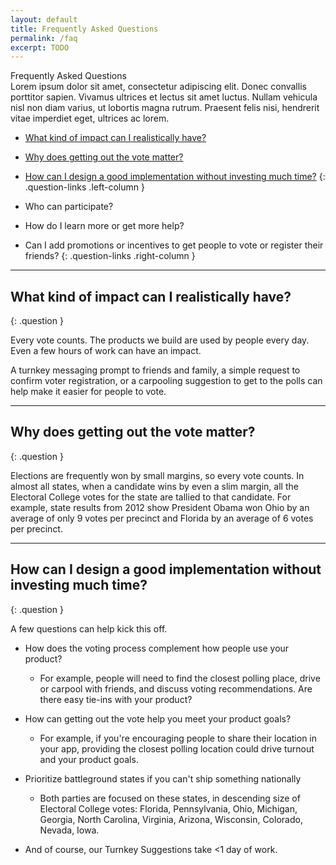 ```yaml
---
layout: default
title: Frequently Asked Questions
permalink: /faq
excerpt: TODO
---
```


<div class="page-header">
  Frequently Asked Questions
  <div class="inner">
    Lorem ipsum dolor sit amet, consectetur adipiscing elit. Donec convallis porttitor sapien. Vivamus ultrices et lectus sit amet luctus. Nullam vehicula nisl non diam varius, ut lobortis magna rutrum. Praesent felis nisi, hendrerit vitae imperdiet eget, ultrices ac lorem. 
  </div>
</div>

* [What kind of impact can I realistically have?](#what-kind-of-impact-can-i-realistically-have)
* [Why does getting out the vote matter?](#why-does-getting-out-the-vote-matter)
* [How can I design a good implementation without investing much time?](#how-can-i-design-a-good-implementation-without-investing-much-time)
{: .question-links .left-column }

* Who can participate?
* How do I learn more or get more help?
* Can I add promotions or incentives to get people to vote or register their friends?
{: .question-links .right-column }

<div class="questions-list" markdown="1">

---

## What kind of impact can I realistically have?
{: .question }

Every vote counts. The products we build are used by people every day.  Even a few hours of work can have an impact.

A turnkey messaging prompt to friends and family, a simple request to confirm voter registration, or a carpooling suggestion to get to the polls can help make it easier for people to vote.

---

## Why does getting out the vote matter?
{: .question }

Elections are frequently won by small margins, so every vote counts.  In almost all states, when a candidate wins by even a slim margin, all the Electoral College votes for the state are tallied to that candidate. For example, state results from 2012 show President Obama won Ohio by an average of only 9 votes per precinct and Florida by an average of 6 votes per precinct.   

---

## How can I design a good implementation without investing much time?
{: .question }

A few questions can help kick this off.

* How does the voting process complement how people use your product?
  * For example, people will need to find the closest polling place, drive or carpool with friends, and discuss voting recommendations.  Are there easy tie-ins with your product?
* How can getting out the vote help you meet your product goals?
  * For example, if you're encouraging people to share their location in your app, providing the closest polling location could drive turnout and your product goals.

* Prioritize battleground states if you can't ship something nationally

  * Both parties are focused on these states, in descending size of Electoral College votes: Florida, Pennsylvania, Ohio, Michigan, Georgia, North Carolina, Virginia, Arizona, Wisconsin, Colorado, Nevada, Iowa.

* And of course, our Turnkey Suggestions take <1 day of work.

</div>
